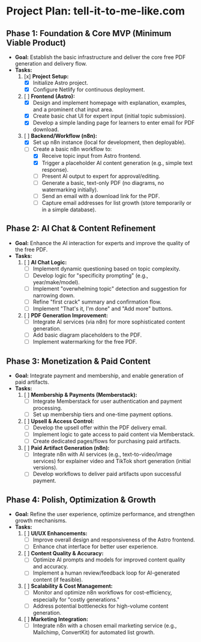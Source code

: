 # Project Plan: tell-it-to-me-like.com

## Phase 1: Foundation & Core MVP (Minimum Viable Product)
*   **Goal:** Establish the basic infrastructure and deliver the core free PDF generation and delivery flow.
*   **Tasks:**
    1.  [x] **Project Setup:**
        *   [x] Initialize Astro project.
        *   [x] Configure Netlify for continuous deployment.
    2.  [ ] **Frontend (Astro):**
        *   [x] Design and implement homepage with explanation, examples, and a prominent chat input area.
        *   [x] Create basic chat UI for expert input (initial topic submission).
        *   [x] Develop a simple landing page for learners to enter email for PDF download.
    3.  [ ] **Backend/Workflow (n8n):**
        *   [x] Set up n8n instance (local for development, then deployable).
        *   [ ] Create a basic n8n workflow to:
            *   [x] Receive topic input from Astro frontend.
            *   [x] Trigger a placeholder AI content generation (e.g., simple text response).
            *   [ ] Present AI output to expert for approval/editing.
            *   [ ] Generate a basic, text-only PDF (no diagrams, no watermarking initially).
            *   [ ] Send an email with a download link for the PDF.
            *   [ ] Capture email addresses for list growth (store temporarily or in a simple database).

## Phase 2: AI Chat & Content Refinement
*   **Goal:** Enhance the AI interaction for experts and improve the quality of the free PDF.
*   **Tasks:**
    1.  [ ] **AI Chat Logic:**
        *   [ ] Implement dynamic questioning based on topic complexity.
        *   [ ] Develop logic for "specificity prompting" (e.g., year/make/model).
        *   [ ] Implement "overwhelming topic" detection and suggestion for narrowing down.
        *   [ ] Refine "first crack" summary and confirmation flow.
        *   [ ] Implement "That's it, I'm done" and "Add more" buttons.
    2.  [ ] **PDF Generation Improvement:**
        *   [ ] Integrate AI services (via n8n) for more sophisticated content generation.
        *   [ ] Add basic diagram placeholders to the PDF.
        *   [ ] Implement watermarking for the free PDF.

## Phase 3: Monetization & Paid Content
*   **Goal:** Integrate payment and membership, and enable generation of paid artifacts.
*   **Tasks:**
    1.  [ ] **Membership & Payments (Memberstack):**
        *   [ ] Integrate Memberstack for user authentication and payment processing.
        *   [ ] Set up membership tiers and one-time payment options.
    2.  [ ] **Upsell & Access Control:**
        *   [ ] Develop the upsell offer within the PDF delivery email.
        *   [ ] Implement logic to gate access to paid content via Memberstack.
        *   [ ] Create dedicated pages/flows for purchasing paid artifacts.
    3.  [ ] **Paid Artifact Generation (n8n):**
        *   [ ] Integrate n8n with AI services (e.g., text-to-video/image services) for explainer video and TikTok short generation (initial versions).
        *   [ ] Develop workflows to deliver paid artifacts upon successful payment.

## Phase 4: Polish, Optimization & Growth
*   **Goal:** Refine the user experience, optimize performance, and strengthen growth mechanisms.
*   **Tasks:**
    1.  [ ] **UI/UX Enhancements:**
        *   [ ] Improve overall design and responsiveness of the Astro frontend.
        *   [ ] Enhance chat interface for better user experience.
    2.  [ ] **Content Quality & Accuracy:**
        *   [ ] Optimize AI prompts and models for improved content quality and accuracy.
        *   [ ] Implement a human review/feedback loop for AI-generated content (if feasible).
    3.  [ ] **Scalability & Cost Management:**
        *   [ ] Monitor and optimize n8n workflows for cost-efficiency, especially for "costly generations."
        *   [ ] Address potential bottlenecks for high-volume content generation.
    4.  [ ] **Marketing Integration:**
        *   [ ] Integrate n8n with a chosen email marketing service (e.g., Mailchimp, ConvertKit) for automated list growth.
